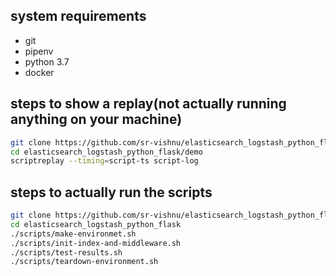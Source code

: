 ## system requirements
* git
* pipenv
* python 3.7
* docker

## steps to show a replay(not actually running anything on your machine)
```bash
git clone https://github.com/sr-vishnu/elasticsearch_logstash_python_flask.git
cd elasticsearch_logstash_python_flask/demo
scriptreplay --timing=script-ts script-log
```

## steps to actually run the scripts
```bash
git clone https://github.com/sr-vishnu/elasticsearch_logstash_python_flask.git
cd elasticsearch_logstash_python_flask
./scripts/make-environmet.sh
./scripts/init-index-and-middleware.sh
./scripts/test-results.sh
./scripts/teardown-environment.sh
```